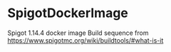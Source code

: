 # SpigotDockerImage
Spigot 1.14.4 docker image
Build sequence from https://www.spigotmc.org/wiki/buildtools/#what-is-it

